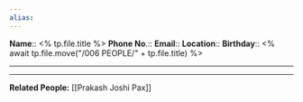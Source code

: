 ```yaml
---
alias: 
---
```


**Name**:: <% tp.file.title %>
**Phone No**.:: 
**Email**:: 
**Location**:: 
**Birthday**:: 
<% await tp.file.move("/006 PEOPLE/" + tp.file.title) %>

---













----
**Related People:** [[Prakash Joshi Pax]] 